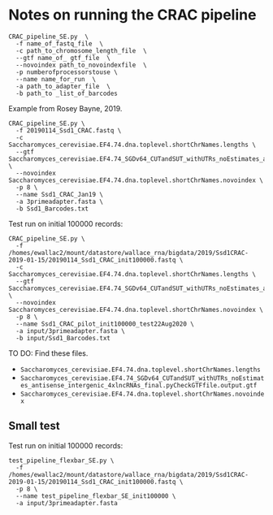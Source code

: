 # Notes on running the CRAC pipeline



```
CRAC_pipeline_SE.py  \
  -f name_of_fastq_file  \
  -c path_to_chromosome_length_file  \
  --gtf name_of_ gtf_file  \
  --novoindex path_to_novoindexfile  \
  -p numberofprocessorstouse \
  --name name_for_run  \
  -a path_to_adapter_file  \
  -b path_to _list_of_barcodes
```

Example from Rosey Bayne, 2019.

```
CRAC_pipeline_SE.py \
  -f 20190114_Ssd1_CRAC.fastq \
  -c Saccharomyces_cerevisiae.EF4.74.dna.toplevel.shortChrNames.lengths \
  --gtf Saccharomyces_cerevisiae.EF4.74_SGDv64_CUTandSUT_withUTRs_noEstimates_antisense_intergenic_4xlncRNAs_final.pyCheckGTFfile.output.gtf \
  --novoindex Saccharomyces_cerevisiae.EF4.74.dna.toplevel.shortChrNames.novoindex \
  -p 8 \
  --name Ssd1_CRAC_Jan19 \
  -a 3primeadapter.fasta \
  -b Ssd1_Barcodes.txt
```

Test run on initial 100000 records:

```
CRAC_pipeline_SE.py \
  -f /homes/ewallac2/mount/datastore/wallace_rna/bigdata/2019/Ssd1CRAC-2019-01-15/20190114_Ssd1_CRAC_init100000.fastq \
  -c Saccharomyces_cerevisiae.EF4.74.dna.toplevel.shortChrNames.lengths \
  --gtf Saccharomyces_cerevisiae.EF4.74_SGDv64_CUTandSUT_withUTRs_noEstimates_antisense_intergenic_4xlncRNAs_final.pyCheckGTFfile.output.gtf \
  --novoindex Saccharomyces_cerevisiae.EF4.74.dna.toplevel.shortChrNames.novoindex \
  -p 8 \
  --name Ssd1_CRAC_pilot_init100000_test22Aug2020 \
  -a input/3primeadapter.fasta \
  -b input/Ssd1_Barcodes.txt
```

TO DO: Find these files.

- `Saccharomyces_cerevisiae.EF4.74.dna.toplevel.shortChrNames.lengths`
- `Saccharomyces_cerevisiae.EF4.74_SGDv64_CUTandSUT_withUTRs_noEstimates_antisense_intergenic_4xlncRNAs_final.pyCheckGTFfile.output.gtf`
- `Saccharomyces_cerevisiae.EF4.74.dna.toplevel.shortChrNames.novoindex`

## Small test

Test run on initial 100000 records:

```
test_pipeline_flexbar_SE.py \
  -f /homes/ewallac2/mount/datastore/wallace_rna/bigdata/2019/Ssd1CRAC-2019-01-15/20190114_Ssd1_CRAC_init100000.fastq \
  -p 8 \
  --name test_pipeline_flexbar_SE_init100000 \
  -a input/3primeadapter.fasta 
```